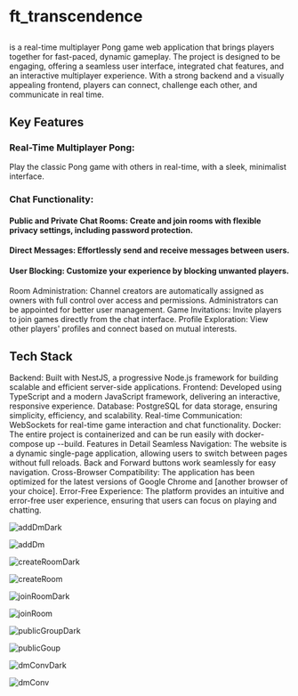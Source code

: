 # ft_transcendence

## 
is a real-time multiplayer Pong game web application that brings players together for fast-paced, dynamic gameplay. The project is designed to be engaging, offering a seamless user interface, integrated chat features, and an interactive multiplayer experience. With a strong backend and a visually appealing frontend, players can connect, challenge each other, and communicate in real time.

## Key Features
### Real-Time Multiplayer Pong: 
Play the classic Pong game with others in real-time, with a sleek, minimalist interface.

### Chat Functionality:
#### Public and Private Chat Rooms: Create and join rooms with flexible privacy settings, including password protection.
#### Direct Messages: Effortlessly send and receive messages between users.
#### User Blocking: Customize your experience by blocking unwanted players.
Room Administration: Channel creators are automatically assigned as owners with full control over access and permissions. Administrators can be appointed for better user management.
Game Invitations: Invite players to join games directly from the chat interface.
Profile Exploration: View other players' profiles and connect based on mutual interests.

## Tech Stack
Backend: Built with NestJS, a progressive Node.js framework for building scalable and efficient server-side applications.
Frontend: Developed using TypeScript and a modern JavaScript framework, delivering an interactive, responsive experience.
Database: PostgreSQL for data storage, ensuring simplicity, efficiency, and scalability.
Real-time Communication: WebSockets for real-time game interaction and chat functionality.
Docker: The entire project is containerized and can be run easily with docker-compose up --build.
Features in Detail
Seamless Navigation: The website is a dynamic single-page application, allowing users to switch between pages without full reloads. Back and Forward buttons work seamlessly for easy navigation.
Cross-Browser Compatibility: The application has been optimized for the latest versions of Google Chrome and [another browser of your choice].
Error-Free Experience: The platform provides an intuitive and error-free user experience, ensuring that users can focus on playing and chatting.



![addDmDark](https://github.com/iouardi1/ft_transcendence/assets/93824928/95761d1f-fe28-4c0b-93a3-f4634201b189)

![addDm](https://github.com/iouardi1/ft_transcendence/assets/93824928/5d2fe000-5691-451a-8551-b12d29797512)


![createRoomDark](https://github.com/iouardi1/ft_transcendence/assets/93824928/ba232c89-fbe8-4596-9c6a-0cf10b6b5704)

![createRoom](https://github.com/iouardi1/ft_transcendence/assets/93824928/a58bff4b-6660-4d4a-ba8a-aabc160c59fd)


![joinRoomDark](https://github.com/iouardi1/ft_transcendence/assets/93824928/bbcedb0d-5090-4cc8-a29a-6c7bbd9991bd)

![joinRoom](https://github.com/iouardi1/ft_transcendence/assets/93824928/a4db1330-3edc-4510-b11c-30bcd0d5d2d5)


![publicGroupDark](https://github.com/iouardi1/ft_transcendence/assets/93824928/ccd965e3-7f25-43f6-a4d3-a7fc425d4652)

![publicGoup](https://github.com/iouardi1/ft_transcendence/assets/93824928/976e6f8f-e40f-44b4-9c40-68c008a4b61f)


![dmConvDark](https://github.com/iouardi1/ft_transcendence/assets/93824928/be2e96dd-73c9-471f-ab87-8a29618c5d24)

![dmConv](https://github.com/iouardi1/ft_transcendence/assets/93824928/48205491-25ab-43d2-a800-2be4df0c4d5d)



